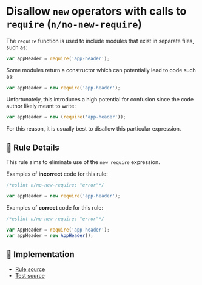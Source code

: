 # Disallow `new` operators with calls to `require` (`n/no-new-require`)

<!-- end auto-generated rule header -->

The `require` function is used to include modules that exist in separate files, such as:

```js
var appHeader = require('app-header');
```

Some modules return a constructor which can potentially lead to code such as:

```js
var appHeader = new require('app-header');
```

Unfortunately, this introduces a high potential for confusion since the code author likely meant to write:

```js
var appHeader = new (require('app-header'));
```

For this reason, it is usually best to disallow this particular expression.

## 📖 Rule Details

This rule aims to eliminate use of the `new require` expression.

Examples of **incorrect** code for this rule:

```js
/*eslint n/no-new-require: "error"*/

var appHeader = new require('app-header');
```

Examples of **correct** code for this rule:

```js
/*eslint n/no-new-require: "error"*/

var AppHeader = require('app-header');
var appHeader = new AppHeader();
```

## 🔎 Implementation

- [Rule source](https://github.com/eslint-community/eslint-plugin-n/tree/master/lib/rules/no-new-require.js)
- [Test source](https://github.com/eslint-community/eslint-plugin-n/tree/master/tests/lib/rules/no-new-require.js)
